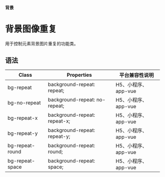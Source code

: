 #### <span class="text-lg text-gray-500 font-normal">背景</span>

<div class="w-screen"></div>

# 背景图像重复
<a-typography-text>
    用于控制元素背景图片重复的功能类。
</a-typography-text>

<CssPrefix />

## 语法
| Class | Properties | 平台兼容性说明
| --- | --- | ---
| <a-link status="success">bg-repeat</a-link> | <a-link>background-repeat: repeat;</a-link> | H5、小程序、app-vue
| <a-link status="success">bg-no-repeat</a-link> | <a-link>background-repeat: no-repeat;</a-link> | H5、小程序、app-vue
| <a-link status="success">bg-repeat-x</a-link> | <a-link>background-repeat: repeat-x;</a-link> | H5、小程序、app-vue
| <a-link status="success">bg-repeat-y</a-link> | <a-link>background-repeat: repeat-y;</a-link> | H5、小程序、app-vue
| <a-link status="success">bg-repeat-round</a-link> | <a-link>background-repeat: round;</a-link> | H5、小程序、app-vue
| <a-link status="success">bg-repeat-space</a-link> | <a-link>background-repeat: space;</a-link> | H5、小程序、app-vue
